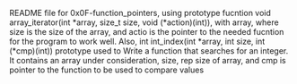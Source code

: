README file for 0x0F-function_pointers, using prototype fucntion void array_iterator(int *array, size_t size, void (*action)(int)), with array, where size is the size of the array, and actio is the pointer to the needed fucntion for the program to work well. Also, int int_index(int *array, int size, int (*cmp)(int)) prototype used to Write a function that searches for an integer. It contains an array under consideration,  size, rep size of array, and cmp is  pointer to the function to be used to compare values
